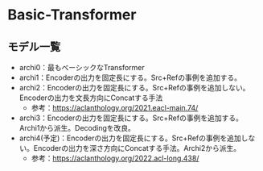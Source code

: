 # Basic-Transformer

## モデル一覧
- archi0：最もベーシックなTransformer
- archi1：Encoderの出力を固定長にする。Src+Refの事例を追加する。
- archi2：Encoderの出力を固定長にする。Src+Refの事例を追加しない。Encoderの出力を文長方向にConcatする手法
    - 参考：https://aclanthology.org/2021.eacl-main.74/
- archi3：Encoderの出力を固定長にする。Src+Refの事例を追加する。Archi1から派生。Decodingを改良。
- archi4(予定)：Encoderの出力を固定長にする。Src+Refの事例を追加しない。Encoderの出力を深さ方向にConcatする手法。Archi2から派生。
    - 参考：https://aclanthology.org/2022.acl-long.438/